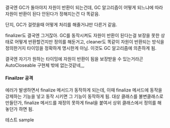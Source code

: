 결국엔 GC가 돌아야지 자원이 반환이 되는건데, GC 알고리즘이 어떻게 되느냐에 따라 자원이 반환이 된다 안된다가 정해지는건 다 똑같음.

단지, GC가 걸렷을때 어떻게 처리를 해줄거냐만 다른거 같음. 

finalizer도 결국엔 그거잖아. GC를 동작시켜도 자원이 반환이 된다는걸 보장을 못한 상태로 어떻게 반환할건지만 정의를 해둔거고, cleaner도 똑같이 자원이 반환되는 방식을 정의한거지 타이밍을 정확하게 명시한게 아님. 이것도 GC 알고리즘에 의존하게 됨.

결국엔 자기가 원하는 타이밍에 자원이 반환이 됨을 보장받을 수 있는거라곤 AutoCloseable 구현체 밖에 없는것같네,,, 

#### Finailzer 공격
에러가 발생하면서 finalize 메서드가 동작하게 되는데, 이때 finalize 메서드에 동작을 강제하는 기능을 넣고 동작 시키면 그 기능이 동작하게 됨.
대상 클래스를 불변클래스로 만들던가, finalize 메서드를 재정의 못하게 final을 붙여서 상위 클래스에서 정의를 해놓던가 하면 됨.

테스트
sample